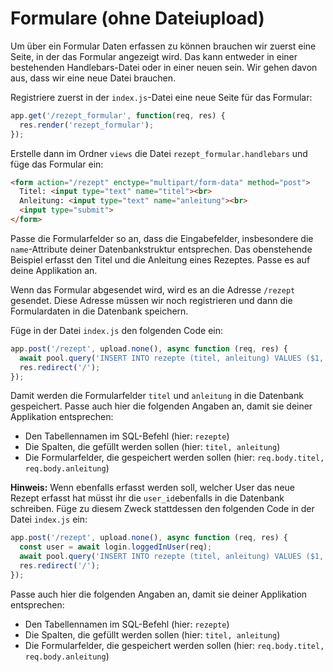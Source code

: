 # Formulare (ohne Dateiupload)

Um über ein Formular Daten erfassen zu können brauchen wir zuerst eine Seite, in der das Formular angezeigt wird. Das kann entweder in einer bestehenden Handlebars-Datei oder in einer neuen sein.
Wir gehen davon aus, dass wir eine neue Datei brauchen.

Registriere zuerst in der `index.js`-Datei eine neue Seite für das Formular:

```js
app.get('/rezept_formular', function(req, res) {
  res.render('rezept_formular');
});
```

Erstelle dann im Ordner `views` die Datei `rezept_formular.handlebars` und füge das Formular ein:

```html
<form action="/rezept" enctype="multipart/form-data" method="post">
  Titel: <input type="text" name="titel"><br>
  Anleitung: <input type="text" name="anleitung"><br>
  <input type="submit">
</form>
```

Passe die Formularfelder so an, dass die Eingabefelder, insbesondere die `name`-Attribute deiner Datenbankstruktur entsprechen. Das obenstehende Beispiel erfasst den Titel und die Anleitung eines Rezeptes. Passe es auf deine Applikation an.

Wenn das Formular abgesendet wird, wird es an die Adresse `/rezept` gesendet. Diese Adresse müssen wir noch registrieren und dann die Formulardaten in die Datenbank speichern.

Füge in der Datei `index.js` den folgenden Code ein:

```js
app.post('/rezept', upload.none(), async function (req, res) {
  await pool.query('INSERT INTO rezepte (titel, anleitung) VALUES ($1, $2)', [req.body.titel, req.body.anleitung]);
  res.redirect('/');
});
```

Damit werden die Formularfelder `titel` und `anleitung` in die Datenbank gespeichert. Passe auch hier die folgenden Angaben an, damit sie deiner Applikation entsprechen:

* Den Tabellennamen im SQL-Befehl (hier: `rezepte`)
* Die Spalten, die gefüllt werden sollen (hier: `titel, anleitung`)
* Die Formularfelder, die gespeichert werden sollen (hier: `req.body.titel, req.body.anleitung`)

**Hinweis:** Wenn ebenfalls erfasst werden soll, welcher User das neue Rezept erfasst hat müsst ihr die `user_id`ebenfalls in die Datenbank schreiben. Füge zu diesem Zweck stattdessen den folgenden Code in der Datei `index.js` ein: 

```js
app.post('/rezept', upload.none(), async function (req, res) {
  const user = await login.loggedInUser(req);
  await pool.query('INSERT INTO rezepte (titel, anleitung) VALUES ($1, $2, $3)', [req.body.titel, req.body.anleitung, user.id]);
  res.redirect('/');
});
```
Passe auch hier die folgenden Angaben an, damit sie deiner Applikation entsprechen:

* Den Tabellennamen im SQL-Befehl (hier: `rezepte`)
* Die Spalten, die gefüllt werden sollen (hier: `titel, anleitung`)
* Die Formularfelder, die gespeichert werden sollen (hier: `req.body.titel, req.body.anleitung`)

